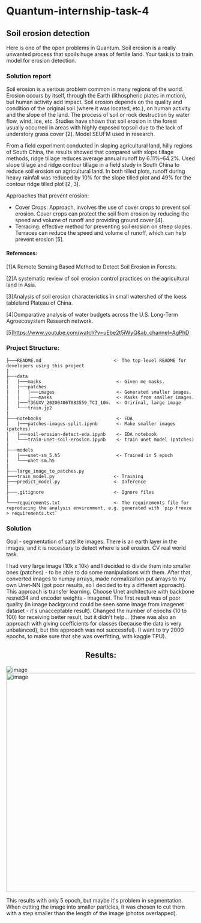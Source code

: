 # Quantum-internship-task-4
## Soil erosion detection

Here is one of the open problems in Quantum. Soil erosion is a really unwanted process that spoils huge areas of fertile land. Your task is to train model for erosion detection.

### Solution report
Soil erosion is a serious problem common in many regions of the world. Erosion occurs by itself, through the Earth (lithospheric plates in motion), but human activity add impact. Soil erosion depends on the quality and condition of the original soil (where it was located, etc.), on human activity and the slope of the land. The process of soil or rock destruction by water flow, wind, ice, etc. Studies have shown that soil erosion in the forest usually occurred in areas with highly exposed topsoil due to the lack of understory grass cover [2]. Model SEUFM used in research.

From a field experiment conducted in sloping agricultural land, hilly regions of South China, the results showed that compared with slope tillage methods, ridge tillage reduces average annual runoff by 6.11%–64.2%. Used slope tillage and ridge contour tillage in a field study in South China to reduce soil erosion on agricultural land. In both tilled plots, runoff during heavy rainfall was reduced by 10% for the slope tilled plot and 49% for the contour ridge tilled plot [2, 3].

Approaches that prevent erosion:
- Cover Crops: Approach, involves the use of cover crops to prevent soil erosion. Cover crops can protect the soil from erosion by reducing the speed and volume of runoff and providing ground cover [4].
- Terracing: effective method for preventing soil erosion on steep slopes. Terraces can reduce the speed and volume of runoff, which can help prevent erosion [5].

#### References:
[1]A Remote Sensing Based Method to Detect Soil Erosion in Forests.

[2]A systematic review of soil erosion control practices on the agricultural land in Asia.

[3]Analysis of soil erosion characteristics in small watershed of the loess tableland Plateau of China.

[4]Comparative analysis of water budgets across the U.S. Long-Term Agroecosystem Research network.

[5]https://www.youtube.com/watch?v=uEbe2t5iWyQ&ab_channel=AgPhD

### Project Structure:
```
├───README.md                           <- The top-level README for developers using this project
|
├───data                                
|   |───masks                            <- Given me masks.
|   |───patches                   
|   |   |───images                       <- Generated smaller images.
|   |   |───masks                        <- Masks from smaller images.
│   |───T36UXV_20200406T083559_TCI_10m.  <- Oririnal, large image
|   └───train.jp2  
|
├───notebooks                            <- EDA
│   |───patches-images-split.ipynb       <- Make smaller images (patches)
│   |───soil-erosion-detect-eda.ipynb    <- EDA notebook
│   └───train-unet-soil-erosion.ipynb    <- train unet model (patches)
|
├───models
|   |───unet-sm_5.h5                     <- Trained in 5 epoch
|   └───unet-sm.h5
|
├───large_image_to_patches.py
├───train_model.py                      <- Training
├───predict_model.py                    <- Inference
|
├───.gitignore                          <- Ignore files
|
└───requirements.txt                    <- The requirements file for reproducing the analysis environment, e.g. generated with `pip freeze > requirements.txt`
```
### Solution
Goal - segmentation of satellite images. There is an earth layer in the images, and it is necessary to detect where is soil erosion. CV real world task.

I had very large image (10k x 10k) and I decided to divide them into smaller ones (patches) - to be able to do some manipulations with them. After that, converted images to numpy arrays, made normalization put arrays to my own Unet-NN (got poor results, so I decided to try a different approach). This approach is transfer learning. Choose Unet architecture with backbone resnet34 and encoder weights - imagenet. The first result was of poor quality (in image background could be seen some image from imagenet dataset - it's unacceptable result). Сhanged the number of epochs (10 to 100) for receiving better result, but it didn't help... (there was also an approach with giving coefficients for classes (because the data is very unbalanced), but this approach was not successful). (I want to try 2000 epochs, to make sure that she was overfitting, with kaggle TPU).

<h2><center>Results:</center></h2>

![image](https://user-images.githubusercontent.com/83775762/225122147-eb322552-0348-4899-bfc5-3ae689936690.png)
<img width="582" alt="image" src="https://user-images.githubusercontent.com/83775762/225128387-ba3b2999-9eaf-444e-9470-f62bbb87f9bd.png">

This results with only 5 epoch, but maybe it's problem in segmentation. When cutting the image into smaller particles, it was chosen to cut them with a step smaller than the length of the image (photos overlapped).
